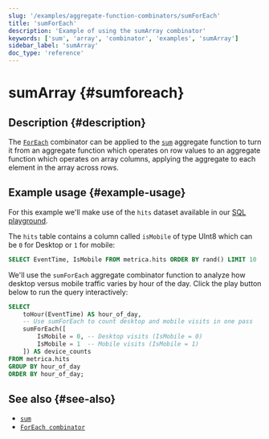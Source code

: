 ```yaml
---
slug: '/examples/aggregate-function-combinators/sumForEach'
title: 'sumForEach'
description: 'Example of using the sumArray combinator'
keywords: ['sum', 'array', 'combinator', 'examples', 'sumArray']
sidebar_label: 'sumArray'
doc_type: 'reference'
---
```


# sumArray {#sumforeach}

## Description {#description}

The [`ForEach`](/sql-reference/aggregate-functions/combinators#-foreach) combinator
can be applied to the [`sum`](/sql-reference/aggregate-functions/reference/sum) aggregate function to turn it from an aggregate
function which operates on row values to an aggregate function which operates on
array columns, applying the aggregate to each element in the array across rows.

## Example usage {#example-usage}

For this example we'll make use of the `hits` dataset available in our [SQL playground](https://sql.clickhouse.com/).

The `hits` table contains a column called `isMobile` of type UInt8 which can be 
`0` for Desktop or `1` for mobile:

```sql runnable
SELECT EventTime, IsMobile FROM metrica.hits ORDER BY rand() LIMIT 10
```

We'll use the `sumForEach` aggregate combinator function to analyze how 
desktop versus mobile traffic varies by hour of the day. Click the play button 
below to run the query interactively:

```sql runnable
SELECT
    toHour(EventTime) AS hour_of_day,
    -- Use sumForEach to count desktop and mobile visits in one pass
    sumForEach([
        IsMobile = 0, -- Desktop visits (IsMobile = 0)
        IsMobile = 1  -- Mobile visits (IsMobile = 1)
    ]) AS device_counts
FROM metrica.hits
GROUP BY hour_of_day
ORDER BY hour_of_day;
```

## See also {#see-also}
- [`sum`](/sql-reference/aggregate-functions/reference/sum)
- [`ForEach combinator`](/sql-reference/aggregate-functions/combinators#-foreach)
